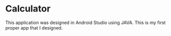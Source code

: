 # Calculator
This application was designed in Android Studio using JAVA.
This is my first proper app that I designed.

